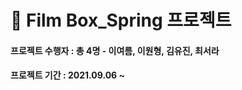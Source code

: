 # :tulip: Film Box_Spring 프로젝트

#### 프로젝트 수행자 : 총 4명 - 이여름, 이원형, 김유진, 최서라
#### 프로젝트 기간 : 2021.09.06 ~
